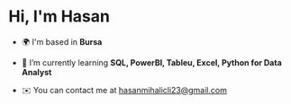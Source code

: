 <h1>Hi, I'm Hasan</h1>

* 🌍  I'm based in **Bursa**

- 🌱 I’m currently learning **SQL, PowerBI, Tableu, Excel, Python for Data Analyst**

- ✉️  You can contact me at [hasanmihalicli23@gmail.com](mailto:hasanmihalicli23@gmail.com)

